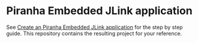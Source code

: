 
# Piranha Embedded JLink application

See [Create an Piranha Embedded JLink application](https://piranha.cloud/web-profile/guides/rest)
for the step by step guide. This repository contains the resulting project for 
your reference.
